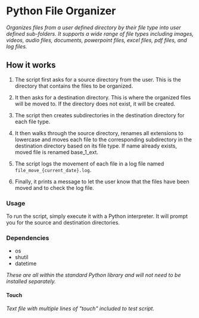 # Python File Organizer

*Organizes files from a user defined directory by their file type into user defined sub-folders. It supports a wide range of file types including images, videos, audio files, documents, powerpoint files, excel files, pdf files, and log files.*

## How it works

1. The script first asks for a source directory from the user. This is the directory that contains the files to be organized.

2. It then asks for a destination directory. This is where the organized files will be moved to. If the directory does not exist, it will be created.

3. The script then creates subdirectories in the destination directory for each file type.

4. It then walks through the source directory, renames all extensions to lowercase and moves each file to the corresponding subdirectory in the destination directory based on its file type.  If name already exists, moved file is renamed base_1_ext.

5. The script logs the movement of each file in a log file named `file_move_{current_date}.log`.

6. Finally, it prints a message to let the user know that the files have been moved and to check the log file.

### Usage

To run the script, simply execute it with a Python interpreter. It will prompt you for the source and destination directories.

### Dependencies

- os
- shutil
- datetime

*These are all within the standard Python library and will not need to be installed separately.*

#### Touch

*Text file with multiple lines of "touch" included to test script.*
